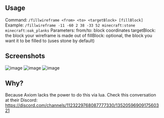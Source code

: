 ## Usage
Command:
`/fillwireframe <from> <to> <targetBlock> [fillBlock]`
Example:
`/fillwireframe -11 -60 2 38 -33 52 minecraft:stone minecraft:oak_planks`
Parameters:
from/to: block coordinates
targetBlock: the block your wireframe is made out of
fillBlock: optional, the block you want it to be filled to (uses stone by default)
## Screenshots
![image](https://github.com/user-attachments/assets/614dea77-ffcc-43f6-b85d-63d022f843ba)
![image](https://github.com/user-attachments/assets/72808edd-27d4-4995-882e-617b27257de0)
![image](https://github.com/user-attachments/assets/88b4548c-a773-4d96-9306-c81315f6a155)
## Why?
Because Axiom lacks the power to do this via lua. Check this conversation at their Discord: https://discord.com/channels/1123229768087777330/1352059690917560321
